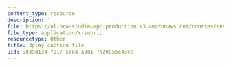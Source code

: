 ```yaml
---
content_type: resource
description: ''
file: https://ol-ocw-studio-app-production.s3.amazonaws.com/courses/res-10-001-making-science-and-engineering-pictures-a-practical-guide-to-presenting-your-work-spring-2016/9839d134f2175d84a8817a20955e43ce_cnF_eoMHbmQ.vtt
file_type: application/x-subrip
resourcetype: Other
title: 3play caption file
uid: 9839d134-f217-5d84-a881-7a20955e43ce
---
```

